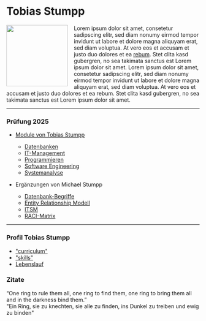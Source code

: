  

# Tobias Stumpp

[<img src="./img/tobias-portrait.png" style="margin:0 16px 8px 0;height:160px;float:left;">](./img/tobias-portrait.png)
Lorem ipsum dolor sit amet, consetetur sadipscing elitr, sed diam nonumy eirmod tempor invidunt ut labore et dolore magna aliquyam erat, sed diam voluptua. At vero eos et accusam et justo duo dolores et ea [rebum](curriculum.md). Stet clita kasd gubergren, no sea takimata sanctus est Lorem ipsum dolor sit amet. Lorem ipsum dolor sit amet, consetetur sadipscing elitr, sed diam nonumy eirmod tempor invidunt ut labore et dolore magna aliquyam erat, sed diam voluptua. At vero eos et accusam et justo duo dolores et ea rebum. Stet clita kasd gubergren, no sea takimata sanctus est Lorem ipsum dolor sit amet.

---

### Prüfung 2025

- [Module von Tobias Stumpp](modules.md)
	- [Datenbanken](m-datenbanken.md)
	- [IT-Management](m-it-management.md)
	- [Programmieren](m-programmieren.md)
	- [Software Engineering](m-softwareengineering.md)
	- [Systemanalyse](m-systemanalyse.md)


- Ergänzungen von Michael Stumpp
	- [Datenbank-Begriffe](papa/datenbanken.md)
	- [Entity Relationship Modell](papa/entityrelationship.md)
	- [ITSM](papa/itsm.md)
	- [RACI-Matrix](papa/raci.md)


---

### Profil Tobias Stumpp
- ["curriculum"](curriculum.md)
- ["skills"](skills.md)
- [Lebenslauf](vita.md)


### Zitate 
“One ring to rule them all, one ring to find them, one ring to bring them all and in the darkness bind them.”   
"Ein Ring, sie zu knechten, sie alle zu finden, ins Dunkel zu treiben und ewig zu binden"

